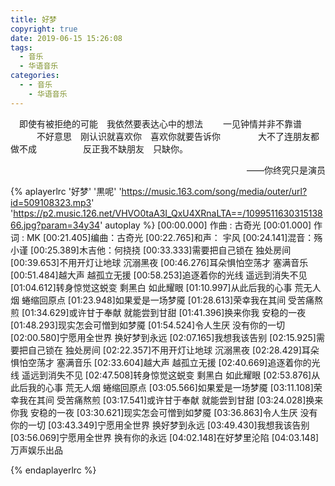 ```yaml
---
title: 好梦
copyright: true
date: 2019-06-15 15:26:08
tags:
  - 音乐
  - 华语音乐
categories:
  - - 音乐
    - 华语音乐
---
```


&emsp;即使有被拒绝的可能&emsp;我依然要表达心中的想法
&emsp;&emsp;一见钟情并非不靠谱
&emsp;&emsp;&emsp;不好意思&emsp;刚认识就喜欢你&emsp;喜欢你就要告诉你
&emsp;&emsp;&emsp;&emsp;大不了连朋友都做不成
&emsp;&emsp;&emsp;&emsp;&emsp;反正我不缺朋友&emsp;只缺你。

<p align='right'>——你终究只是演员</p>

{% aplayerlrc '好梦' '黒呢' 'https://music.163.com/song/media/outer/url?id=509108323.mp3' 'https://p2.music.126.net/VHVO0taA3I_QxU4XRnaLTA==/109951163031513866.jpg?param=34y34' autoplay %}
[00:00.000] 作曲 : 古奇光
[00:01.000] 作词 : MK
[00:21.405]编曲：古奇光
[00:22.765]和声： 宇风
[00:24.141]混音：殇小谨
[00:25.389]木吉他：何挠挠
[00:33.333]需要把自己锁在 独处房间
[00:39.653]不用开灯让地球 沉溺黑夜
[00:46.276]耳朵惧怕空荡才 塞满音乐
[00:51.484]越大声 越孤立无援
[00:58.253]追逐着你的光线 遥远到消失不见
[01:04.612]转身惊觉这蜕变 剩黑白 如此耀眼
[01:10.997]从此后我的心事 荒无人烟 蜷缩回原点
[01:23.948]如果爱是一场梦魇
[01:28.613]荣幸我在其间 受苦痛熬煎
[01:34.629]或许甘于奉献 就能尝到甘甜
[01:41.396]换来你我 安稳的一夜
[01:48.293]现实怎会可憎到如梦魇
[01:54.524]令人生厌 没有你的一切
[02:00.580]宁愿用全世界 换好梦到永远
[02:07.165]我想我该告别
[02:15.925]需要把自己锁在 独处房间
[02:22.357]不用开灯让地球 沉溺黑夜
[02:28.429]耳朵惧怕空荡才 塞满音乐
[02:33.604]越大声 越孤立无援
[02:40.669]追逐着你的光线 遥远到消失不见
[02:47.508]转身惊觉这蜕变 剩黑白 如此耀眼
[02:53.876]从此后我的心事 荒无人烟 蜷缩回原点
[03:05.566]如果爱是一场梦魇
[03:11.108]荣幸我在其间 受苦痛熬煎
[03:17.541]或许甘于奉献 就能尝到甘甜
[03:24.028]换来你我 安稳的一夜
[03:30.621]现实怎会可憎到如梦魇
[03:36.863]令人生厌 没有你的一切
[03:43.349]宁愿用全世界 换好梦到永远
[03:49.430]我想我该告别
[03:56.069]宁愿用全世界 换有你的永远
[04:02.148]在好梦里沦陷
[04:03.148]万声娱乐出品

{% endaplayerlrc %}
